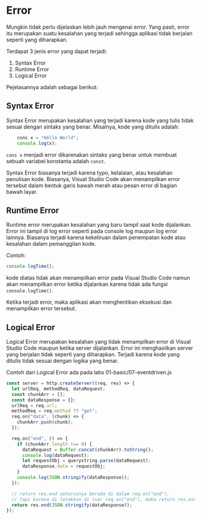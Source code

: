 # Error

Mungkin tidak perlu dijelaskan lebih jauh mengenai error. Yang pasti, error itu merupakan suatu kesalahan yang terjadi sehingga aplikasi tidak berjalan seperti yang diharapkan.

Terdapat 3 jenis error yang dapat terjadi:

1. Syntax Error
2. Runtime Error
3. Logical Error

Pejelasannya adalah sebagai berikut:

## Syntax Error

Syntax Error merupakan kesalahan yang terjadi karena kode yang tulis tidak sesuai dengan sintaks yang benar. Misalnya, kode yang ditulis adalah:

```javascript
    cons x = "Hello World";
    console.log(x);
```

`cons x` menjadi error dikarenakan sintaks yang benar untuk membuat sebuah variabel konstanta adalah `const`.

Syntax Error biasanya terjadi karena typo, kelalaian, atau kesalahan penulisan kode. Biasanya, Visual Studio Code akan menampilkan error tersebut dalam bentuk garis bawah merah atau pesan error di bagian bawah layar.

## Runtime Error

Runtime error merupakan kesalahan yang baru tampil saat kode dijalankan. Error ini tampil di log error seperti pada console log maupun log error lainnya. Biasanya terjadi karena kekeliruan dalam penempatan kode atau kesalahan dalam pemanggilan kode.

Contoh:

```javascript
console.logTime();
```

kode diatas tidak akan menampilkan error pada Visual Studio Code namun akan menampilkan error ketika dijalankan karena tidak ada fungsi `console.logTime()`.

Ketika terjadi error, maka aplikasi akan menghentikan eksekusi dan menampilkan error tersebut.

## Logical Error

Logical Error merupakan kesalahan yang tidak menampilkan error di Visual Studio Code maupun ketika server dijalankan. Error ini menghasilkan server yang berjalan tidak seperti yang diharapkan. Terjadi karena kode yang ditulis tidak sesuai dengan logika yang benar.

Contoh dari Logical Error ada pada labs 01-basic/07-eventdriven.js

```javascript
const server = http.createServer((req, res) => {
  let urlReq, methodReq, dataRequest;
  const chunkArr = [];
  const dataResponse = {};
  urlReq = req.url;
  methodReq = req.method ?? "get";
  req.on("data", (chunk) => {
    chunkArr.push(chunk);
  });

  req.on("end", () => {
    if (chunkArr.length !== 0) {
      dataRequest = Buffer.concat(chunkArr).toString();
      console.log(dataRequest);
      let requestObj = querystring.parse(dataRequest);
      dataResponse.data = requestObj;
    }
    console.log(JSON.stringify(dataResponse));
  });

  // return res.end seharusnya berada di dalam req.on("end"),
  // tapi karena di letakkan di luar req.on("end"), maka return res.end tidak berisi apa apa.
  return res.end(JSON.stringify(dataResponse));
});
```


